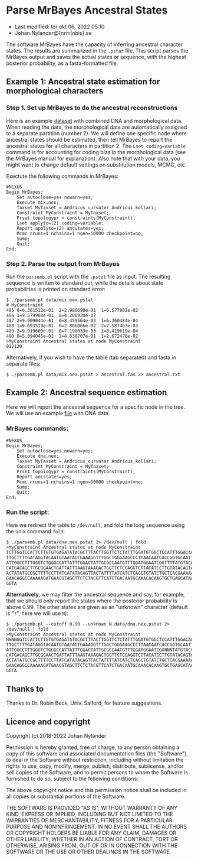 # Parse MrBayes Ancestral States

- Last modified: tor okt 06, 2022  05:10
- Johan.Nylander\@{nrm|nbis}.se

The software MrBayes have the capacity of inferring ancestral character states.
The results are summarized in the `.pstat` file. This script parses the MrBayes
output and saves the actual states or sequence, with the highest posterior
probability, as a fasta-formatted file.

## Example 1: Ancestral state estimation for morphological characters

### Step 1. Set up MrBayes to do the ancestral reconstructions

Here is an example [dataset](data/mix.nex) with combined DNA and morphological
data.  When reading the data, the morphological data are automatically assigned
to a separate partition (number 2). We will define one specific node where
ancestral states should be estimated, then tell MrBayes to report the ancestral
states for all characters in partition 2. The `Lset coding=variable` command is
for accounting for coding bias in the morphological data (see the MrBayes
manual for explanation). Also note that with your data, you might want to
change default settings on substitution models, MCMC, etc.

Exectute the following commands in MrBayes:

    #NEXUS
    Begin MrBayes;
        Set autoclose=yes nowarn=yes;
        Execute mix.nex;
        Taxset MyTaxset = Andricus_curvator Andricus_kollari;
        Constraint MyConstraint = MyTaxset;
        Prset topologypr = constraints(MyConstraint);
        Lset applyto=(2) coding=variable;
        Report applyto=(2) ancstates=yes;
        Mcmc nruns=1 nchains=1 ngen=50000 checkpoint=no;
        Sump;
        Quit;
    End;

### Step 2. Parse the output from MrBayes

Run the `parsemb.pl` script with the `.pstat` file as input. The resulting
sequence is written to standard out, while the details about state
probabilities is printed on standard error:

    $ ./parsemb.pl data/mix.nex.pstat
    # MyConstraint
    485	0=6.361512e-01	2=2.980698e-01	1=6.577902e-02	
    486	1=9.579908e-01	0=4.200920e-02	
    487	2=9.909044e-01	0=8.459564e-03	1=6.360484e-04	
    488	1=9.693519e-01	0=2.806066e-02	2=2.587463e-03	
    489	2=9.919600e-01	0=7.198033e-03	1=8.419819e-04	
    490	0=5.094045e-01	2=4.638707e-01	1=2.672478e-02	
    >MyConstraint Ancestral states at node MyConstraint
    012120

Alternatively, if you wish to have the table (tab separated) and fasta in
separate files:

    $ ./parsemb.pl data/mix.nex.pstat > ancestral.fas 2> ancestral.txt

## Example 2: Ancestral sequence estimation

Here we will report the ancestral sequence for a specific node in the tree.
We will use an example [file](data/dna.nex) with DNA data.

### MrBayes commands:

    #NEXUS
    Begin MrBayes;
        Set autoclose=yes nowarn=yes;
        Execute dna.nex;
        Taxset MyTaxset = Andricus_curvator Andricus_kollari;
        Constraint MyConstraint = MyTaxset;
        Prset topologypr = constraints(MyConstraint);
        Report ancstates=yes;
        Mcmc nruns=1 nchains=1 ngen=50000 checkpoint=no;
        Sump;
        Quit;
    End;

### Run the script:

Here we redirect the table to `/dev/null`, and fold the long sequence using the
unix command `fold`:

    $ ./parsemb.pl data/dna.nex.pstat 2> /dev/null | fold
    >MyConstraint Ancestral states at node MyConstraint
    TCTTGGTCCATTCTTGTGTGAGATATACGCTTTACTTGGTTCTCTATTTGGATGTGGCTCCATTTGGACAATGTGTATGA
    TTGCTTTTGATAGGTACAATGTAATAGTGAAAGGTTTGGCTGGGAAGCCCTTAACAATCACCGGTGCAATTATACGCATA
    ATTGGCCTTTGGGTCTGGGCCATTATTTGGACTATTGCGCCAATGTTTGGATGGAATCGGTTTTATGTACCTGAAGGTAA
    CATGACAGCTTGCGGAACTGATTATTTAAGTAAAGACTGGTTCTCGAGGTCTTACATCCTTGTATACAGTATCTTCGTAT
    ACTATATGCCGCTTTTCCTTATCATATACAGTTACTATTTTATCATCTCAGCTGTATCTGCTCACGAAAAAGCAATGCGC
    GAACAGGCCAAAAAGATGAACGTAGCTTCTCTACGTTCATCTGACAATGCAAACACAAGTGCTGAGCATAAACTCGCAAA
    GGTA

**Alternatively**, we may filter the ancestral sequence and say, for example, that
we should only report the states where the posterior probability is above 0.99.
The other states are given as an "unknown" character (default is "`?`", here we
will use `N`):

    $ ./parsemb.pl --cutoff 0.99 --unknown N data/dna.nex.pstat 2> /dev/null | fold
    >MyConstraint Ancestral states at node MyConstraint
    NNNNGGTCCATTCTTGTGTGAGATATACGCTTTACTTGGTTCTCTATTTGGATGTGGCTCCATTTGGACAATGTGTATGA
    TTGCTTTTGATAGGTACAATGTAATAGTGAAAGGTTTGGCTGGGAAGCCCTTAACAATCACCGGTGCAATTATACGCATA
    ATTGGCCTTTGGGTCTGGGCCATTATTTGGACTATTGCGCCAATGTTTGGATGGAATCGGNNNTATGTACCTGAAGGTAA
    CATGACAGCTTGCGGAACTGATTATTTAAGTAAAGACTGGTTCTCGAGGTCTTACATCCTTGTATACAGTATCTTCGTAT
    ACTATATGCCGCTTTTCCTTATCATATACAGTTACTATTTTATCATCTCAGCTGTATCTGCTCACGAAAAAGCAATGCGC
    GAACAGGCCAAAAAGATGAACGTAGCTTCTCTACGTTCATCTGACAATGCAAACACAAGTGCTGAGCATAAACTCGCAAA
    GGTA


## Thanks to

Thanks to Dr. Robin Beck, Univ. Salford, for feature suggestions.

## Licence and copyright

Copyright (c) 2018-2022 Johan Nylander

Permission is hereby granted, free of charge, to any person obtaining a copy
of this software and associated documentation files (the "Software"), to deal
in the Software without restriction, including without limitation the rights
to use, copy, modify, merge, publish, distribute, sublicense, and/or sell
copies of the Software, and to permit persons to whom the Software is
furnished to do so, subject to the following conditions:

The above copyright notice and this permission notice shall be included in all
copies or substantial portions of the Software.

THE SOFTWARE IS PROVIDED "AS IS", WITHOUT WARRANTY OF ANY KIND, EXPRESS OR
IMPLIED, INCLUDING BUT NOT LIMITED TO THE WARRANTIES OF MERCHANTABILITY,
FITNESS FOR A PARTICULAR PURPOSE AND NONINFRINGEMENT. IN NO EVENT SHALL THE
AUTHORS OR COPYRIGHT HOLDERS BE LIABLE FOR ANY CLAIM, DAMAGES OR OTHER
LIABILITY, WHETHER IN AN ACTION OF CONTRACT, TORT OR OTHERWISE, ARISING FROM,
OUT OF OR IN CONNECTION WITH THE SOFTWARE OR THE USE OR OTHER DEALINGS IN THE
SOFTWARE.
